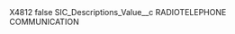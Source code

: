 <?xml version="1.0" encoding="UTF-8"?>
<CustomMetadata xmlns="http://soap.sforce.com/2006/04/metadata" xmlns:xsi="http://www.w3.org/2001/XMLSchema-instance" xmlns:xsd="http://www.w3.org/2001/XMLSchema">
    <label>X4812</label>
    <protected>false</protected>
    <values>
        <field>SIC_Descriptions_Value__c</field>
        <value xsi:type="xsd:string">RADIOTELEPHONE COMMUNICATION</value>
    </values>
</CustomMetadata>
